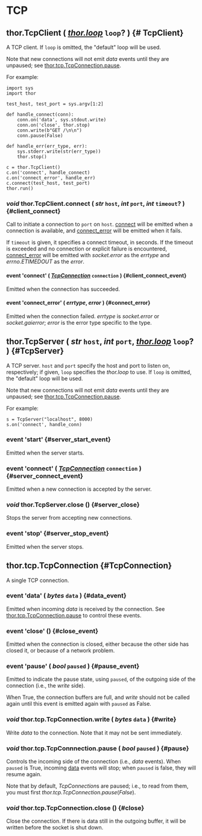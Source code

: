 # TCP


## thor.TcpClient ( _[thor.loop](loop)_ `loop`? )   {# TcpClient}

A TCP client. If `loop` is omitted, the "default" loop will be used.

Note that new connections will not emit *data* events until they are unpaused;  see [thor.tcp.TcpConnection.pause](#pause).

For example:

    import sys
    import thor

    test_host, test_port = sys.argv[1:2]
    
    def handle_connect(conn):
        conn.on('data', sys.stdout.write)
        conn.on('close', thor.stop)
        conn.write(b"GET /\n\n")
        conn.pause(False)
        
    def handle_err(err_type, err):
        sys.stderr.write(str(err_type))
        thor.stop()

    c = thor.TcpClient()
    c.on('connect', handle_connect)
    c.on('connect_error', handle_err)
    c.connect(test_host, test_port)
    thor.run()


### _void_ thor.TcpClient.connect ( _str_ `host`,  _int_ `port`, _int_ `timeout`? )  {#client_connect}

Call to initiate a connection to `port` on `host`. [connect](#client_connect_event) will be emitted when a connection is available, and [connect_error](#connect_error) will be emitted when it fails.

If `timeout` is given, it specifies a connect timeout, in seconds. If the  timeout is exceeded and no connection or explicit failure is encountered, [connect_error](#connect_error) will be emitted with *socket.error* as the _errtype_ and  *errno.ETIMEDOUT* as the _error_.


#### event 'connect' ( _[TcpConnection](#TcpConnection)_ `connection` )  {#client_connect_event}

Emitted when the connection has succeeded.


#### event 'connect\_error' ( _errtype_, _error_ )   {#connect_error}

Emitted when the connection failed. _errtype_ is *socket.error* or  *socket.gaierror*; _error_ is the error type specific to the type. 


## thor.TcpServer ( _str_ `host`,  _int_ `port`, _[thor.loop](loop)_ `loop`? )   {#TcpServer}

A TCP server. `host` and `port` specify the host and port to listen on, respectively; if given, `loop` specifies the *thor.loop* to use. If `loop` is omitted, the "default" loop will be used.

Note that new connections will not emit *data* events until they are unpaused;  see [thor.tcp.TcpConnection.pause](#pause).

For example:

    s = TcpServer("localhost", 8000)
    s.on('connect', handle_conn)


### event 'start'  {#server_start_event}

Emitted when the server starts.


### event 'connect' ( _[TcpConnection](#TcpConnection)_ `connection` )   {#server_connect_event}

Emitted when a new connection is accepted by the server. 


### _void_ thor.TcpServer.close ()  {#server_close}

Stops the server from accepting new connections.


### event 'stop'  {#server_stop_event}

Emitted when the server stops.


## thor.tcp.TcpConnection  {#TcpConnection}

A single TCP connection.


### event 'data' ( _bytes_ `data` )  {#data_event}

Emitted when incoming _data_ is received by the connection. See [thor.tcp.TcpConnection.pause](#pause) to control these events.


### event 'close' () {#close_event}

Emitted when the connection is closed, either because the other side has closed it, or because of a network problem.


### event 'pause' ( _bool_ `paused` )  {#pause_event}

Emitted to indicate the pause state, using `paused`, of the outgoing side of the connection (i.e., the *write* side).

When True, the connection buffers are full, and *write* should not be called again until this event is emitted again with `paused` as False.


### _void_ thor.tcp.TcpConnection.write ( _bytes_ `data` )   {#write}

Write _data_ to the connection. Note that it may not be sent immediately.


### _void_ thor.tcp.TcpConnnection.pause ( _bool_ `paused` )   {#pause}

Controls the incoming side of the connection (i.e., *data* events). When  `paused` is True, incoming [data](#data_event) events will stop; when `paused` is false, they will resume again.

Note that by default, *TcpConnection*s are paused; i.e., to read from them, you must first *thor.tcp.TcpConnection.pause*(_False_).


### _void_ thor.tcp.TcpConnection.close ()   {#close}

Close the connection. If there is data still in the outgoing buffer, it will be written before the socket is shut down.
